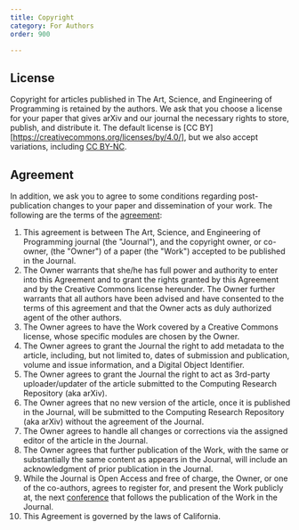 ```yaml
---
title: Copyright
category: For Authors
order: 900

---
```

## License

Copyright for articles published in The Art, Science, and Engineering of Programming is retained by the authors. We ask that you choose a license for your paper that gives arXiv and our journal the necessary rights to store, publish, and distribute it. The default license is [CC BY][https://creativecommons.org/licenses/by/4.0/], but we also accept variations, including [CC BY-NC][cc-by-nc].

## Agreement

In addition, we ask you to agree to some conditions regarding post-publication changes to your paper and dissemination of your work. The following are the terms of the [agreement][agreement]:

1.	This agreement is between The Art, Science, and Engineering of Programming journal (the "Journal"), and the copyright owner, or co-owner, (the "Owner") of a paper (the "Work") accepted to be published in the Journal.
2.	The Owner warrants that she/he has full power and authority to enter into this Agreement and to grant the rights granted by this Agreement and by the Creative Commons license hereunder. The Owner further warrants that all authors have been advised and have consented to the terms of this agreement and that the Owner acts as duly authorized agent of the other authors.
3.	The Owner agrees to have the Work covered by a Creative Commons license, whose specific modules are chosen by the Owner.
4.	The Owner agrees to grant the Journal the right to add metadata to the article, including, but not limited to, dates of submission and publication, volume and issue information, and a Digital Object Identifier.
5.	The Owner agrees to grant the Journal the right to act as 3rd-party uploader/updater of the article submitted to the Computing Research Repository (aka arXiv).
6.	The Owner agrees that no new version of the article, once it is published in the Journal, will be submitted to the Computing Research Repository (aka arXiv) without the agreement of the Journal. 
7.	The Owner agrees to handle all changes or corrections via the assigned editor of the article in the Journal.
8.	The Owner agrees that further publication of the Work, with the same or substantially the same content as appears in the Journal, will include an acknowledgment of prior publication in the Journal.
9.	While the Journal is Open Access and free of charge, the Owner, or one of the co-authors, agrees to register for, and present the Work publicly at, the next [<Programming> conference][conference] that follows the publication of the Work in the Journal. 
10.	This Agreement is governed by the laws of California.


[conference]: http://programming-conference.org/
[agreement]: http://programming-journal.org/copyright/AGREEMENT.pdf
[cc-by]: https://creativecommons.org/licenses/by/4.0/
[cc-by-nc]: https://creativecommons.org/licenses/by-nc/4.0/